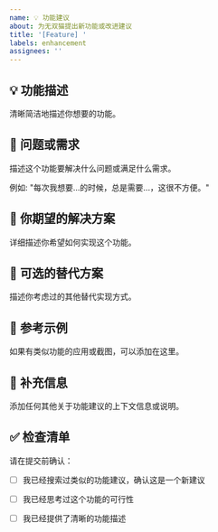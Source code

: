 ```yaml
---
name: 💡 功能建议
about: 为无双猫提出新功能或改进建议
title: '[Feature] '
labels: enhancement
assignees: ''
---
```


## 💡 功能描述

清晰简洁地描述你想要的功能。

## 🎯 问题或需求

描述这个功能要解决什么问题或满足什么需求。

例如: "每次我想要...的时候，总是需要...，这很不方便。"

## 💭 你期望的解决方案

详细描述你希望如何实现这个功能。

## 🔄 可选的替代方案

描述你考虑过的其他替代实现方式。

## 📸 参考示例

如果有类似功能的应用或截图，可以添加在这里。

## 📝 补充信息

添加任何其他关于功能建议的上下文信息或说明。

## ✅ 检查清单

请在提交前确认：

- [ ] 我已经搜索过类似的功能建议，确认这是一个新建议
- [ ] 我已经思考过这个功能的可行性
- [ ] 我已经提供了清晰的功能描述

